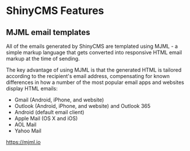 # ShinyCMS Features

## MJML email templates

All of the emails generated by ShinyCMS are templated using MJML - a simple markup language that gets converted into responsive HTML email markup at the time of sending.

The key advantage of using MJML is that the generated HTML is tailored according to the recipient's email address, compensating for known differences in how a number of the most popular email apps and websites display HTML emails:  
* Gmail (Android, iPhone, and website)
* Outlook (Android, iPhone, and website) and Outlook 365
* Android (default email client)
* Apple Mail (OS X and iOS)
* AOL Mail
* Yahoo Mail

https://mjml.io
